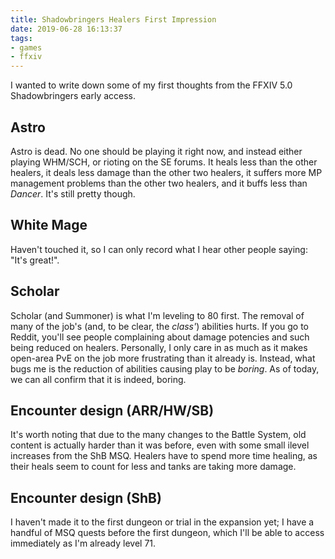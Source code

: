 ```yaml
---
title: Shadowbringers Healers First Impression
date: 2019-06-28 16:13:37
tags:
- games
- ffxiv
---
```


I wanted to write down some of my first thoughts from the FFXIV 5.0 Shadowbringers early access.

<!-- more -->

## Astro

Astro is dead. No one should be playing it right now, and instead either playing WHM/SCH, or rioting on the SE forums. It heals less than the other healers, it deals less damage than the other two healers, it suffers more MP management problems than the other two healers, and it buffs less than *Dancer*. It's still pretty though.

## White Mage

Haven't touched it, so I can only record what I hear other people saying: "It's great!".

## Scholar

Scholar (and Summoner) is what I'm leveling to 80 first. The removal of many of the job's (and, to be clear, the *class'*) abilities hurts. If you go to Reddit, you'll see people complaining about damage potencies and such being reduced on healers. Personally, I only care in as much as it makes open-area PvE on the job more frustrating than it already is. Instead, what bugs me is the reduction of abilities causing play to be *boring*. As of today, we can all confirm that it is indeed, boring.

## Encounter design (ARR/HW/SB)

It's worth noting that due to the many changes to the Battle System, old content is actually harder than it was before, even with some small ilevel increases from the ShB MSQ. Healers have to spend more time healing, as their heals seem to count for less and tanks are taking more damage.

## Encounter design (ShB)

I haven't made it to the first dungeon or trial in the expansion yet; I have a handful of MSQ quests before the first dungeon, which I'll be able to access immediately as I'm already level 71.
